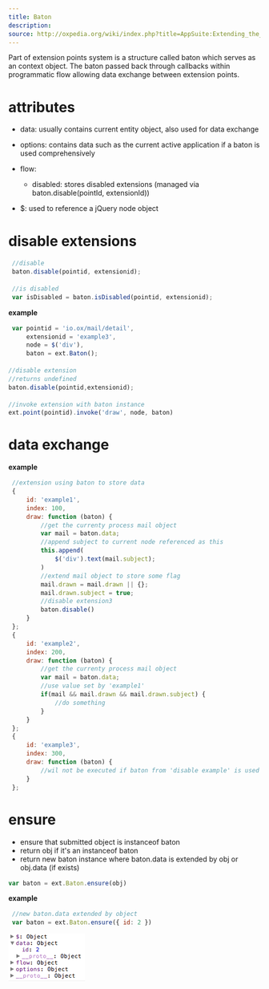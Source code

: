 ```yaml
---
title: Baton
description: 
source: http://oxpedia.org/wiki/index.php?title=AppSuite:Extending_the_UI
---
```


Part of extension points system is a structure called baton which serves as an context object. 
The baton passed back through callbacks within programmatic flow allowing data exchange between extension points.

# attributes

- data: usually contains current entity object, also used for data exchange

- options: contains data such as the current active application if a baton is used comprehensively

- flow: 

  - disabled: stores disabled extensions (managed via baton.disable(pointId, extensionId))

- $: used to reference a jQuery node object

# disable extensions

```javascript
 //disable
 baton.disable(pointid, extensionid);

 //is disabled
 var isDisabled = baton.isDisabled(pointid, extensionid);
```

**example**

```javascript
 var pointid = 'io.ox/mail/detail',
     extensionid = 'example3',
     node = $('div'),
     baton = ext.Baton();

//disable extension
//returns undefined
baton.disable(pointid,extensionid);

//invoke extension with baton instance 
ext.point(pointid).invoke('draw', node, baton)
```

# data exchange

**example**

```javascript
 //extension using baton to store data
 {
     id: 'example1',
     index: 100,
     draw: function (baton) {
         //get the currenty process mail object
         var mail = baton.data;
         //append subject to current node referenced as this
         this.append(
             $('div').text(mail.subject);
         )
         //extend mail object to store some flag
         mail.drawn = mail.drawn || {};
         mail.drawn.subject = true;
         //disable extension3
         baton.disable()
     }
 };
 {
     id: 'example2',
     index: 200,
     draw: function (baton) {
         //get the currenty process mail object
         var mail = baton.data;
         //use value set by 'example1'
         if(mail && mail.drawn && mail.drawn.subject) {
             //do something
         }
     }
 };
 {
     id: 'example3',
     index: 300,
     draw: function (baton) {
         //wil not be executed if baton from 'disable example' is used
     }
 };
```

# ensure

- ensure that submitted object is instanceof baton
- return obj if it's an instanceof baton
- return new baton instance where baton.data is extended by obj or obj.data (if exists)

```javascript
var baton = ext.Baton.ensure(obj) 
```

**example**

```javascript
 //new baton.data extended by object
 var baton = ext.Baton.ensure({ id: 2 })
```

![](04-baton.png)
